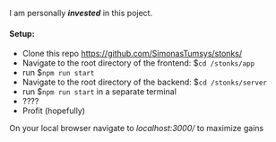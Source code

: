 I am personally ***invested*** in this poject.


#### Setup:

- Clone this repo https://github.com/SimonasTumsys/stonks/
- Navigate to the root directory of the frontend: $`cd /stonks/app`
- run $`npm run start`
- Navigate to the root directory of the backend: $`cd /stonks/server`
- run $`npm run start` in a separate terminal
- ????
- Profit (hopefully)

On your local browser navigate to *localhost:3000/* to maximize gains
